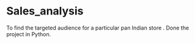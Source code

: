 # Sales_analysis

To find the targeted audience for a particular pan Indian store .
Done the project in Python.
